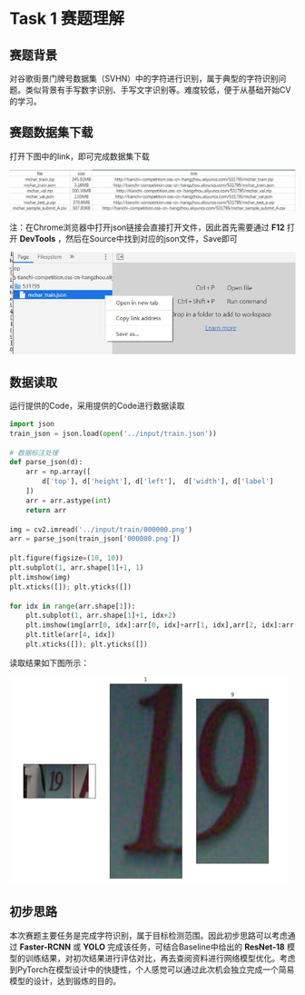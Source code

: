 # Task 1 赛题理解

## 赛题背景
对谷歌街景门牌号数据集（SVHN）中的字符进行识别，属于典型的字符识别问题。类似背景有手写数字识别、手写文字识别等。难度较低，便于从基础开始CV的学习。

## 赛题数据集下载

打开下图中的link，即可完成数据集下载

![](img/Data.jpg)

注：在Chrome浏览器中打开json链接会直接打开文件，因此首先需要通过 **F12** 打开 **DevTools** ，然后在Source中找到对应的json文件，Save即可

![](img/Json.jpg)

## 数据读取

运行提供的Code，采用提供的Code进行数据读取

```python
import json
train_json = json.load(open('../input/train.json'))

# 数据标注处理
def parse_json(d):
    arr = np.array([
        d['top'], d['height'], d['left'],  d['width'], d['label']
    ])
    arr = arr.astype(int)
    return arr

img = cv2.imread('../input/train/000000.png')
arr = parse_json(train_json['000000.png'])

plt.figure(figsize=(10, 10))
plt.subplot(1, arr.shape[1]+1, 1)
plt.imshow(img)
plt.xticks([]); plt.yticks([])

for idx in range(arr.shape[1]):
    plt.subplot(1, arr.shape[1]+1, idx+2)
    plt.imshow(img[arr[0, idx]:arr[0, idx]+arr[1, idx],arr[2, idx]:arr[2, idx]+arr[3, idx]])
    plt.title(arr[4, idx])
    plt.xticks([]); plt.yticks([])
``` 

读取结果如下图所示：

![](img/19.png)

## 初步思路

本次赛题主要任务是完成字符识别，属于目标检测范围。因此初步思路可以考虑通过 **Faster-RCNN** 或 **YOLO** 完成该任务，可结合Baseline中给出的 **ResNet-18** 模型的训练结果，对初次结果进行评估对比，再去查阅资料进行网络模型优化。考虑到PyTorch在模型设计中的快捷性，个人感觉可以通过此次机会独立完成一个简易模型的设计，达到锻炼的目的。

